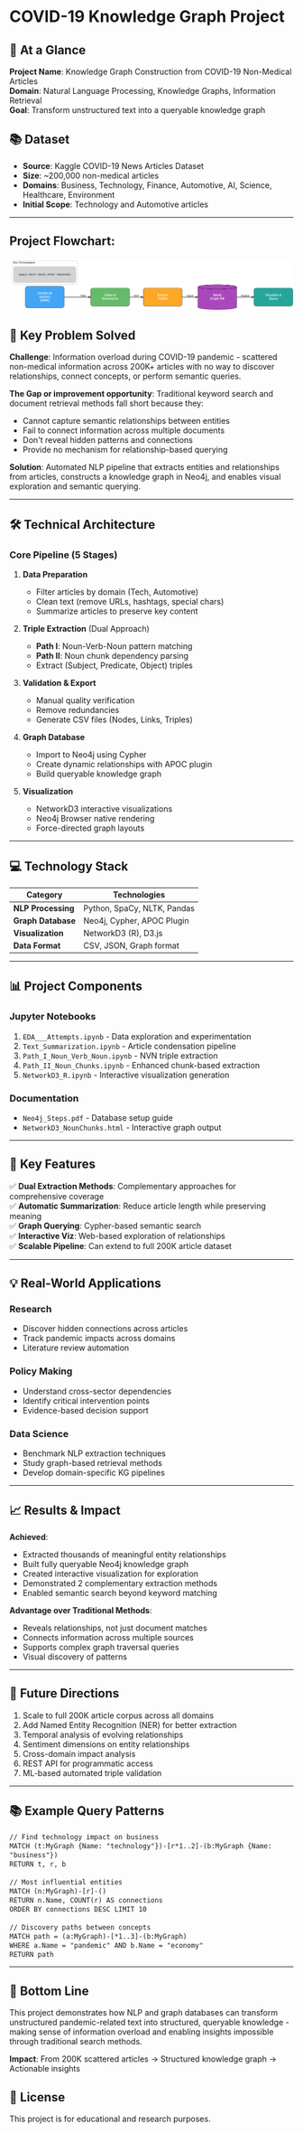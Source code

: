 # COVID-19 Knowledge Graph Project

## 🎯 At a Glance

**Project Name**: Knowledge Graph Construction from COVID-19 Non-Medical Articles  
**Domain**: Natural Language Processing, Knowledge Graphs, Information Retrieval  
**Goal**: Transform unstructured text into a queryable knowledge graph


## 📚 Dataset
- **Source**: Kaggle COVID-19 News Articles Dataset
- **Size**: ~200,000 non-medical articles
- **Domains**: Business, Technology, Finance, Automotive, AI, Science, Healthcare, Environment
- **Initial Scope**: Technology and Automotive articles

---
## Project Flowchart:
![Project Workflow](https://github.com/dnyanai/Natural-Language-Processing/blob/main/Kowledge_Graph_COVID_19_non_medical_articles/Imgs/Flowchart.png)

## 🔑 Key Problem Solved

**Challenge**: Information overload during COVID-19 pandemic - scattered non-medical information across 200K+ articles with no way to discover relationships, connect concepts, or perform semantic queries.

**The Gap or improvement opportunity**:
Traditional keyword search and document retrieval methods fall short because they:
- Cannot capture semantic relationships between entities
- Fail to connect information across multiple documents
- Don't reveal hidden patterns and connections
- Provide no mechanism for relationship-based querying

**Solution**: Automated NLP pipeline that extracts entities and relationships from articles, constructs a knowledge graph in Neo4j, and enables visual exploration and semantic querying.

---

## 🛠️ Technical Architecture

### Core Pipeline (5 Stages)

1. **Data Preparation**
   - Filter articles by domain (Tech, Automotive)
   - Clean text (remove URLs, hashtags, special chars)
   - Summarize articles to preserve key content

2. **Triple Extraction** (Dual Approach)
   - **Path I**: Noun-Verb-Noun pattern matching
   - **Path II**: Noun chunk dependency parsing
   - Extract (Subject, Predicate, Object) triples

3. **Validation & Export**
   - Manual quality verification
   - Remove redundancies
   - Generate CSV files (Nodes, Links, Triples)

4. **Graph Database**
   - Import to Neo4j using Cypher
   - Create dynamic relationships with APOC plugin
   - Build queryable knowledge graph

5. **Visualization**
   - NetworkD3 interactive visualizations
   - Neo4j Browser native rendering
   - Force-directed graph layouts

---

## 💻 Technology Stack

| Category | Technologies |
|----------|-------------|
| **NLP Processing** | Python, SpaCy, NLTK, Pandas |
| **Graph Database** | Neo4j, Cypher, APOC Plugin |
| **Visualization** | NetworkD3 (R), D3.js |
| **Data Format** | CSV, JSON, Graph format |

---

## 📊 Project Components

### Jupyter Notebooks
1. `EDA___Attempts.ipynb` - Data exploration and experimentation
2. `Text_Summarization.ipynb` - Article condensation pipeline
3. `Path_I_Noun_Verb_Noun.ipynb` - NVN triple extraction
4. `Path_II_Noun_Chunks.ipynb` - Enhanced chunk-based extraction
5. `NetworkD3_R.ipynb` - Interactive visualization generation

### Documentation
- `Neo4j_Steps.pdf` - Database setup guide
- `NetworkD3_NounChunks.html` - Interactive graph output

---

## 🎯 Key Features

✅ **Dual Extraction Methods**: Complementary approaches for comprehensive coverage  
✅ **Automatic Summarization**: Reduce article length while preserving meaning  
✅ **Graph Querying**: Cypher-based semantic search  
✅ **Interactive Viz**: Web-based exploration of relationships  
✅ **Scalable Pipeline**: Can extend to full 200K article dataset  

---

## 💡 Real-World Applications

### Research
- Discover hidden connections across articles
- Track pandemic impacts across domains
- Literature review automation

### Policy Making
- Understand cross-sector dependencies
- Identify critical intervention points
- Evidence-based decision support

### Data Science
- Benchmark NLP extraction techniques
- Study graph-based retrieval methods
- Develop domain-specific KG pipelines

---

## 📈 Results & Impact

**Achieved**:
- Extracted thousands of meaningful entity relationships
- Built fully queryable Neo4j knowledge graph
- Created interactive visualization for exploration
- Demonstrated 2 complementary extraction methods
- Enabled semantic search beyond keyword matching

**Advantage over Traditional Methods**:
- Reveals relationships, not just document matches
- Connects information across multiple sources
- Supports complex graph traversal queries
- Visual discovery of patterns

---

## 🔮 Future Directions
1. Scale to full 200K article corpus across all domains
2. Add Named Entity Recognition (NER) for better extraction
3. Temporal analysis of evolving relationships
4. Sentiment dimensions on entity relationships
5. Cross-domain impact analysis
6. REST API for programmatic access
7. ML-based automated triple validation

---

## 📚 Example Query Patterns

```cypher
// Find technology impact on business
MATCH (t:MyGraph {Name: "technology"})-[r*1..2]-(b:MyGraph {Name: "business"})
RETURN t, r, b

// Most influential entities
MATCH (n:MyGraph)-[r]-()
RETURN n.Name, COUNT(r) AS connections
ORDER BY connections DESC LIMIT 10

// Discovery paths between concepts
MATCH path = (a:MyGraph)-[*1..3]-(b:MyGraph)
WHERE a.Name = "pandemic" AND b.Name = "economy"
RETURN path
```

---

## 📝 Bottom Line

This project demonstrates how NLP and graph databases can transform unstructured pandemic-related text into structured, queryable knowledge - making sense of information overload and enabling insights impossible through traditional search methods.

**Impact**: From 200K scattered articles → Structured knowledge graph → Actionable insights


## 📄 License

This project is for educational and research purposes. 

